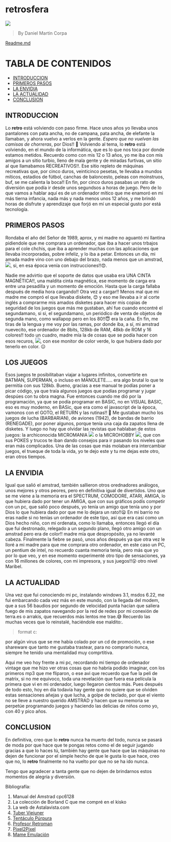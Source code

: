 # retrosfera

![](https://github.com/danicorpa/retrosfera/blob/main/img/images.png )

> By Daniel Martin Corpa

[Readme.md](https://github.com/danicorpa/retrosfera)
# TABLA DE CONTENIDOS
- [INTRODUCCION](#introduccion)
- [PRIMEROS PASOS](#primeros-pasos)
- [LA ENVIDIA](#la-envidia)
- [LA ACTUALIDAD](#la-actualidad)
- [CONCLUSION](#conclusion)
## INTRODUCCION
Lo **retro** está volviendo con paso firme. Hace unos años yo llevaba unos pantalones con pata ancha, no de campana, pata ancha, de elefante la llamaban, y ahora vuelvo a verlos en la gente.
*Espero que no vuelvan las camisas de chorreras*, por Dios!!  :monocle_face:
Volviendo al tema, lo **retro** está volviendo, en el mundo de la informática, que es lo que nos toca por donde estamos metidos.
Recuerdo como con mis 12 o 13 años, yo me iba con mis amigos a un sitio turbio, lleno de mala gente y de miradas furtivas, un sitio al que llamabamos RECREATIVOS!!. Ese sitio repleto de máquinas recreativas que, por cinco duros, veinticinco pesetas, te llevaba a mundos míticos, estadios de fútbol, canchas de baloncesto, peleas con moinstruos,  buf, se me calienta la boca!!
En fin, por cinco duros pasabas un rato de diversión que podía ir desde unos segundsos a horas de juego.
Pero de lo que vamos a hablar aquí es de un ordenador mítico que me enamoró en mi más tierna infancia, nada más y nada menos unos 12 años, y me brindó horas de disfrute y aprendizaje que forjó en mí un especial gusto por está tecnología.

## PRIMEROS PASOS
Rondaba el año del Señor de 1989, aprox, y mi madre no aguantó mi llantina pidiendole que me comprara un ordenador, que iba a hacer unos trbajos para el cole chchis, que iba a aprender muchas con las aplicaciones que llevaba incorporadas, pobre infeliz, y lo iba a petar.
Entonces un día, mi amada madre vino con uno debajo del brazo, nada menos que un amstrad, ![](https://github.com/danicorpa/retrosfera/blob/main/img/libro.jpg), si, en esa época venía con instrucciones!!:heart_eyes:. 

Nadie me advirtio que el soporte de datos que usaba era UNA CINTA MAGNÉTICA!!, una maldita cinta magnética, ese momento de carga era entre una pesadilla y un momento de emoción. Hasta que la carga fallaba después de media hora cargando!! Otra vez a cargar!!
Menos mal que mi madre me compró el que llevaba diskete, :blush: y eso me llevaba a ir al corte inglés a comprarme mis amados disketes para hacer mis copias de seguridad de los juegos que más me gustaban, ahí fue cuando encontré el segundamano, si si, el segundamano, un periódico de venta de objetos de segunda mano, como wallapop pero en los 80!!:innocent:
era la caña.
En fin, me tiras de la lengua y me voy por las ramas, por donde iba, a sí, mi amstrad nuevecito, ese ordenador de 8bits, 128kb de RAM, 48kb de ROM y 16 colores!! todo un cuadro, madre mía la de cosas que se podía hacer con esos recuros, ![](https://github.com/danicorpa/retrosfera/blob/main/img/juego_batman.jpg), con ese monitor de color verde, lo que hubiera dado por tenerlo en color. :expressionless:

## LOS JUEGOS
Esos juegos te posibilitaban viajar a lugares infinitos, convertirte en BATMAN, SUPERMAN, o incluso en MANOLETE..... era algo brutal lo que te permitía con sus 128kb.
Bueno, gracias a ese manual te podías poner a picar código, ya que traía algunos juegos que podías programar y jugar despúes con tu obra magna.
Fue entonces cuando me dió por la programación, ya que se podía programar en BASIC, no en VISUAL BASIC, eso es muy moderno, en BASic, que era como el javascript de la época, vamonos con el GOTO, el RETURN y las rutinas!! :rocket:
Me gustaban mucho los juegos de lucha (BARBARIAN), de aviones (1942), de bandas de barrio (RENEGADE), por poner algunos, porque tenía una caja da zapatos llena de disketes.
Y luego no hay que olvidar las revistas que hablaban de estos juegos: la archiconocida MICROMANIA ![](https://github.com/danicorpa/retrosfera/blob/main/img/micromania.jpeg) o la
MICROHOBBY ![](https://github.com/danicorpa/retrosfera/blob/main/img/microhobby-001.jpg), que con sus POKES y trucos te iban dando consejos para ir pasando los niveles que eran más complicados.
Una de las cosas que más molaban era intercambiar juegos, el trueque de toda la vida, yo te dejo este y tu me dejas este otro, eran otros tiempos.
## LA ENVIDIA
Igual que salió el amstrad, también sallieron otros orednadores análogos, unos mejores y otros peores, pero en definitiva igual de divertidos.
Uno que se me viene a la memoria era el SPECTRUM, COMODORE, ATARI, AMIGA, lo que hubiera dado por tener un AMIGA, que con sus gráficos podís competir con un pc, que salió poco después, yo tenía un amigo que tenía uno y por Dios lo que hubiera dado por que me lo dejara un rato!!:frowning:
En mi barrio no eras nadie si no tenías un ordenador de este tipo, así que era casi como un Dios hecho niño, con mi ordenata, como lo llamaba, entonces llegó el día que fui destronado, relegado a un segundo plano, llegó otro amigo con un amstrad pero era de color!! madre mía que despropósito, ya no levanté cabeza.
Finalmente la fiebre se pasó, unos años después ya que otra vez le lloré a mi madre para que me comprara otro ordenador, en este caso un PC, un pentium de intel, no recuerdo cuanta memoria tenía, pero más que yo por lo que veo, y en ese momento experimenté otro tipo de sensaciones, ya con 16 millones de colores, con mi impresora, y sus juegos!!:open_mouth:
otro nivel Maribel.

## LA ACTUALIDAD
Una vez que fui conociendo mi pc, instalando windows 3.1, msdos 6.22, me fui embarcando cada vez más en este mundo, con la llegada del modem, que a sus 56 baudios por segundo de velocidad punta hacían que saliera fuego de mis zapatos navegando por la red de redes por mi conexión de terra.es o arrakis, que recuerdos más lentos me trae.:sweat_smile:
Recuerdo las muchas veces que lo reinstalé, haciéndole ese maldito:.

> format c:

por algún virus que se me había colado por un cd de promoción, o ese shareware que tanto me gustaba trastear, para no comprarlo nunca, siempre he tenido una mentalidad muy comprtitiva.

Aqui me veo hoy frente a mi pc, recordando mi tiempo de ordenador vintage que me hizo ver otras cosas que no habría podido imaginar, con los primeros mp3 que me fliparon, o ese avi que recuerdo que fue la peli de matrix, si no me equivoco, toda una revelación que fuera esa película la primera que vi en mi ordenador, luego llegaron cientos más.
Pues después de todo esto, hoy en día todavía hay gente que no quiere que se olviden estas sensaciones añejas y que lucha, a golpe de teclado, por que el viento no se lleve a nuestro querido AMSTRAD y hacen que su memoria se perpetúe programando juegos y haciendo las delicias de niños como yo, con 40 y pico años.

## CONCLUSION
En definitiva, creo que lo **retro** nunca ha muerto del todo, nunca se pasará de moda por que hace que te pongas retos como el de seguir jugando gracias a que lo haces tú, también hay gente que hace que las máquinas no dejen de funcionar por el simple hecho de que le gusta lo que hace, creo que no, lo **retro** finalmente no ha vuelto por que no se ha ido nunca.

Tengo que agradecer a tanta gente que no dejen de brindarnos estos momentos de alegría y diversión.

Bibliografía:
1. Manual del Amstrad cpc6128
2. La colección de Borland C que me compré en el kisko
3. La web de Astalavista.com
4. [Tuber Viejuner](https://www.youtube.com/c/TuberViejuner)
5. [Tentáculo Púrpura](https://www.youtube.com/c/Tentaculopurpura)
6. [Profesor Retroman](https://www.youtube.com/channel/UCSdIAKvPxlB3VlFDCBvI46A)
7. [Pixel2Pixel](https://www.youtube.com/c/pixel2pixel)
8. [Mame Emulación](https://www.mamedev.org/)